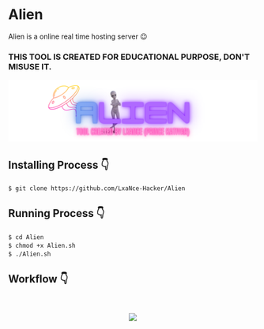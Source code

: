 # Alien
Alien is a online real time hosting server 😉

### THIS TOOL IS CREATED FOR EDUCATIONAL PURPOSE, DON'T MISUSE IT.
<p align="center">
  <img src=".img/Alien.png">
</p>

## Installing Process 👇
```$ git clone https://github.com/LxaNce-Hacker/Alien```<br>
## Running Process 👇
```$ cd Alien```<br>
```$ chmod +x Alien.sh```<br>
```$ ./Alien.sh```<br>

## Workflow 👇
<br>
<p align="center">
  <img src=".img/Alien.png.png">
</p>
